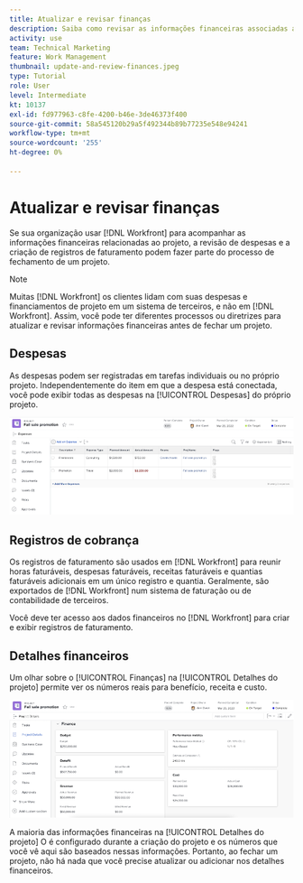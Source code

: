 ```yaml
---
title: Atualizar e revisar finanças
description: Saiba como revisar as informações financeiras associadas a um projeto no [!DNL  Workfront].
activity: use
team: Technical Marketing
feature: Work Management
thumbnail: update-and-review-finances.jpeg
type: Tutorial
role: User
level: Intermediate
kt: 10137
exl-id: fd977963-c8fe-4200-b46e-3de46373f400
source-git-commit: 58a545120b29a5f492344b89b77235e548e94241
workflow-type: tm+mt
source-wordcount: '255'
ht-degree: 0%

---
```


# Atualizar e revisar finanças

Se sua organização usar [!DNL Workfront] para acompanhar as informações financeiras relacionadas ao projeto, a revisão de despesas e a criação de registros de faturamento podem fazer parte do processo de fechamento de um projeto.

>[!NOTE]
>
>Muitas [!DNL Workfront] os clientes lidam com suas despesas e financiamentos de projeto em um sistema de terceiros, e não em [!DNL Workfront]. Assim, você pode ter diferentes processos ou diretrizes para atualizar e revisar informações financeiras antes de fechar um projeto.


## Despesas

As despesas podem ser registradas em tarefas individuais ou no próprio projeto. Independentemente do item em que a despesa está conectada, você pode exibir todas as despesas na [!UICONTROL Despesas] do próprio projeto.

![[!UICONTROL Despesas] seção de um projeto](assets/expense-section.png)

## Registros de cobrança

Os registros de faturamento são usados em [!DNL Workfront] para reunir horas faturáveis, despesas faturáveis, receitas faturáveis e quantias faturáveis adicionais em um único registro e quantia. Geralmente, são exportados de [!DNL Workfront] num sistema de faturação ou de contabilidade de terceiros.

Você deve ter acesso aos dados financeiros no [!DNL Workfront] para criar e exibir registros de faturamento.

## Detalhes financeiros

Um olhar sobre o [!UICONTROL Finanças] na [!UICONTROL Detalhes do projeto] permite ver os números reais para benefício, receita e custo.

![Seção Finanças da [!UICONTROL Detalhes do projeto] em um projeto](assets/finance-section-project-details.png)

A maioria das informações financeiras na [!UICONTROL Detalhes do projeto] O é configurado durante a criação do projeto e os números que você vê aqui são baseados nessas informações. Portanto, ao fechar um projeto, não há nada que você precise atualizar ou adicionar nos detalhes financeiros.

<!---
learn more urls
Create billing records
Manage project expenses
Project finances
--->
